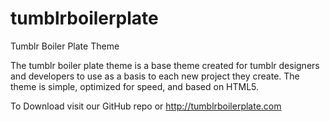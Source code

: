 tumblrboilerplate
=================

Tumblr Boiler Plate Theme

The tumblr boiler plate theme is a base theme created for tumblr designers and developers to use as a basis to each new project they create.
The theme is simple, optimized for speed, and based on HTML5.

To Download visit our GitHub repo or http://tumblrboilerplate.com
